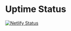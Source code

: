 # Uptime Status 
[![Netlify Status](https://api.netlify.com/api/v1/badges/0474eb42-2f9b-4f83-a55e-6d3a03f5189c/deploy-status)](https://app.netlify.com/sites/sxn-web/deploys)